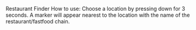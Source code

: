 Restaurant Finder
How to use:
Choose a location by pressing down for 3 seconds.
A marker will appear nearest to the location with the name of the restaurant/fastfood chain.
